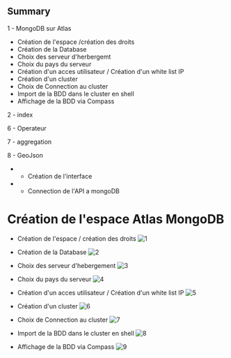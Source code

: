 ## Summary


1 - MongoDB sur Atlas
- Création de l'espace /création des droits
- Création de la Database
- Choix des serveur d'herbergemt
- Choix du pays du serveur
- Création d'un acces utilisateur / Création d'un white list IP
- Création d'un cluster
- Choix de Connection au cluster 
- Import de la BDD dans le cluster en shell
- Affichage de la BDD via Compass

2 - index

6 - Operateur

7 - aggregation

8 - GeoJson

* - Création de l'interface 

* - Connection de l'API a mongoDB
 


# Création de l'espace Atlas MongoDB
- Création de l'espace / création des droits
![1](https://user-images.githubusercontent.com/65304878/149127230-9d180b9a-3d0f-4ea5-8da3-21fc9a6b531f.JPG)

- Création de la Database
![2](https://user-images.githubusercontent.com/65304878/149127792-abf0261d-e05c-4b5a-b53b-bcd211f03ea8.JPG)

- Choix des serveur d'hebergement
![3](https://user-images.githubusercontent.com/65304878/149127896-79a69376-409c-4ebf-b68d-753d880f903e.JPG)

- Choix du pays du serveur
![4](https://user-images.githubusercontent.com/65304878/149128004-4804eb43-577e-400b-b526-6b0432caba71.JPG)

- Création d'un acces utilisateur / Création d'un white list IP
![5](https://user-images.githubusercontent.com/65304878/149128211-d5f33875-9aad-4e5d-8935-aafc174c3c29.JPG)

- Création d'un cluster
![6](https://user-images.githubusercontent.com/65304878/149128257-e78086f3-94f9-4ea4-8e5c-61a83968a011.JPG)

- Choix de Connection au cluster 
![7](https://user-images.githubusercontent.com/65304878/149128326-0fed2726-b53a-4320-9523-ce6fd93f198a.JPG)

- Import de la BDD dans le cluster en shell
![8](https://user-images.githubusercontent.com/65304878/149128393-f68acd2f-c06e-4c24-a678-ebfc2f4dc99e.JPG)

- Affichage de la BDD via Compass
![9](https://user-images.githubusercontent.com/65304878/149128521-ac47c4d6-0445-46ee-9191-89da8a467374.JPG)



